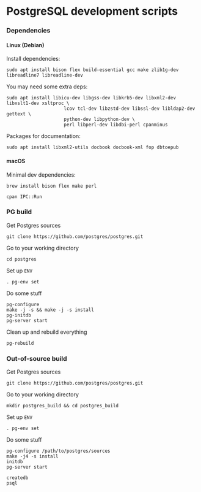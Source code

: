 PostgreSQL development scripts
==============================

### Dependencies

#### Linux (Debian)

Install dependencies:
```shell
sudo apt install bison flex build-essential gcc make zlib1g-dev libreadline7 libreadline-dev
```

You may need some extra deps:
```shell
sudo apt install libicu-dev libgss-dev libkrb5-dev libxml2-dev libxslt1-dev xsltproc \
                     lcov tcl-dev libzstd-dev libssl-dev libldap2-dev gettext \
                     python-dev libpython-dev \
                     perl libperl-dev libdbi-perl cpanminus
```

Packages for documentation:
```shell
sudo apt install libxml2-utils docbook docbook-xml fop dbtoepub
```

#### macOS

Minimal dev dependencies:
```shell
brew install bison flex make perl
```

```shell
cpan IPC::Run
```

### PG build

Get Postgres sources
```shell
git clone https://github.com/postgres/postgres.git
```

Go to your working directory
```shell
cd postgres
```

Set up `ENV`
```shell
. pg-env set
```

Do some stuff
```shell
pg-configure
make -j -s && make -j -s install
pg-initdb
pg-server start
```

Clean up and rebuild everything
```shell
pg-rebuild
```

### Out-of-source build
Get Postgres sources
```shell
git clone https://github.com/postgres/postgres.git
```

Go to your working directory
```shell
mkdir postgres_build && cd postgres_build
```

Set up `ENV`
```shell
. pg-env set
```

Do some stuff
```shell
pg-configure /path/to/postgres/sources
make -j4 -s install
initdb
pg-server start
```

```shell
createdb
psql
```

